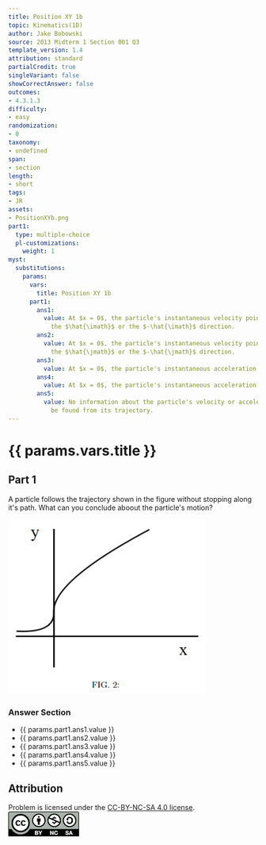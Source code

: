```yaml
---
title: Position XY 1b
topic: Kinematics(1D)
author: Jake Bobowski
source: 2013 Midterm 1 Section 001 Q3
template_version: 1.4
attribution: standard
partialCredit: true
singleVariant: false
showCorrectAnswer: false
outcomes:
- 4.3.1.3
difficulty:
- easy
randomization:
- 0
taxonomy:
- undefined
span:
- section
length:
- short
tags:
- JR
assets:
- PositionXYb.png
part1:
  type: multiple-choice
  pl-customizations:
    weight: 1
myst:
  substitutions:
    params:
      vars:
        title: Position XY 1b
      part1:
        ans1:
          value: At $x = 0$, the particle's instantaneous velocity points in either
            the $\hat{\imath}$ or the $-\hat{\imath}$ direction.
        ans2:
          value: At $x = 0$, the particle's instantaneous velocity points in either
            the $\hat{\jmath}$ or the $-\hat{\jmath}$ direction.
        ans3:
          value: At $x = 0$, the particle's instantaneous acceleration is zero.
        ans4:
          value: At $x = 0$, the particle's instantaneous acceleration non-zero.
        ans5:
          value: No information about the particle's velocity or acceleration can
            be found from its trajectory.
---
```

# {{ params.vars.title }}

## Part 1

A particle follows the trajectory shown in the figure without stopping along it's path. What can you conclude aboout the particle's motion?

<img src="PositionXYb.png" width=400 alt="An image showing a particle's trajectory on a cartesian plane (x versus y). For negative x-coordinates, the particle follows a concave up trajectory with positive y-coordinates. At the y-axis, the particles trajectory is parallel to the y-axis. For positive x-coordinates, the particle follows a concave down trajectory with positive y-coordinates.">

### Answer Section

- {{ params.part1.ans1.value }}
- {{ params.part1.ans2.value }}
- {{ params.part1.ans3.value }}
- {{ params.part1.ans4.value }}
- {{ params.part1.ans5.value }}

## Attribution

Problem is licensed under the [CC-BY-NC-SA 4.0 license](https://creativecommons.org/licenses/by-nc-sa/4.0/).<br> ![The Creative Commons 4.0 license requiring attribution-BY, non-commercial-NC, and share-alike-SA license.](https://raw.githubusercontent.com/firasm/bits/master/by-nc-sa.png)
